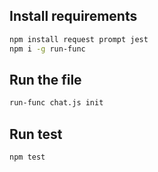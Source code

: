 ## Install requirements

```bash
npm install request prompt jest
npm i -g run-func
```

## Run the file

```bash
run-func chat.js init
```

## Run test

```bash
npm test 
```
